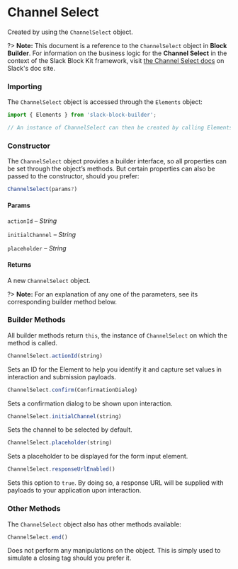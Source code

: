 # Channel Select

Created by using the `ChannelSelect` object.

?> **Note:** This document is a reference to the `ChannelSelect` object in **Block Builder**. For information on the business logic for the **Channel Select** in the context of the Slack Block Kit framework, visit [the Channel Select docs](https:&#x2F;&#x2F;api.slack.com&#x2F;reference&#x2F;block-kit&#x2F;block-elements#channel_select) on Slack's doc site.

### Importing

The `ChannelSelect` object is accessed through the `Elements` object:

```javascript
import { Elements } from 'slack-block-builder';

// An instance of ChannelSelect can then be created by calling Elements.ChannelSelect();
```


### Constructor

The `ChannelSelect` object provides a builder interface, so all properties can be set through the object’s methods. But certain properties can also be passed to the constructor, should you prefer:

```javascript
ChannelSelect(params?)
```

#### Params

`actionId` – *String*

`initialChannel` – *String*

`placeholder` – *String*

#### Returns

A new `ChannelSelect` object.

?> **Note:** For an explanation of any one of the parameters, see its corresponding builder method below.

### Builder Methods

All builder methods return `this`, the instance of `ChannelSelect` on which the method is called.

```javascript
ChannelSelect.actionId(string)
```

Sets an ID for the Element to help you identify it and capture set values in interaction and submission payloads.
```javascript
ChannelSelect.confirm(ConfirmationDialog)
```

Sets a confirmation dialog to be shown upon interaction.
```javascript
ChannelSelect.initialChannel(string)
```

Sets the channel to be selected by default.
```javascript
ChannelSelect.placeholder(string)
```

Sets a placeholder to be displayed for the form input element.
```javascript
ChannelSelect.responseUrlEnabled()
```

Sets this option to `true`. By doing so, a response URL will be supplied with payloads to your application upon interaction.


### Other Methods

The `ChannelSelect` object also has other methods available:

```javascript
ChannelSelect.end()
```

Does not perform any manipulations on the object. This is simply used to simulate a closing tag should you prefer it.

